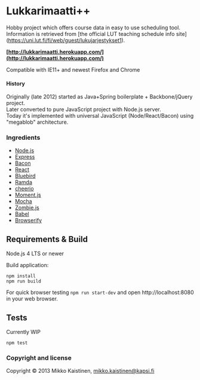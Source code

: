 # Lukkarimaatti++

Hobby project which offers course data in easy to use scheduling tool.<br>
Information is retrieved from [the official LUT teaching schedule info site] (https://uni.lut.fi/fi/web/guest/lukujarjestykset1).<br>

**[http://lukkarimaatti.herokuapp.com/](http://lukkarimaatti.herokuapp.com/)**

Compatible with IE11+ and newest Firefox and Chrome

#### History

Originally (late 2012) started as Java+Spring boilerplate + Backbone/jQuery project.<br>
Later converted to pure JavaScript project with Node.js server.<br>
Today it's implemented with universal JavaScript (Node/React/Bacon) using "megablob" architecture.

### Ingredients
* [Node.js](https://nodejs.org)
* [Express](http://expressjs.com/)
* [Bacon](https://baconjs.github.io/)
* [React](https://facebook.github.io/react/)
* [Bluebird](https://github.com/petkaantonov/bluebird)
* [Ramda](http://ramdajs.com/)
* [cheerio](https://github.com/cheeriojs/cheerio)
* [Moment.js](http://momentjs.com/)
* [Mocha](http://mochajs.org/)
* [Zombie.js](http://zombie.js.org/)
* [Babel](https://babeljs.io/)
* [Browserify](http://browserify.org/)<br>

## Requirements & Build
Node.js 4 LTS or newer<br>

Build application:
```
npm install
npm run build
```
For quick browser testing ```npm run start-dev```
and open http://localhost:8080 in your web browser.

## Tests

Currently WIP
```
npm test
```

### Copyright and license
Copyright &copy; 2013 Mikko Kaistinen, mikko.kaistinen@kapsi.fi
